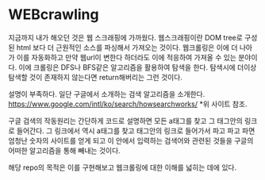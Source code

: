 # WEBcrawling

지금까지 내가 해오던 것은 웹 스크래핑에 가까웠다.
웹스크래핑이란 DOM tree로 구성된 html 보다 더 근원적인 소스를 파싱해서 가져오는 것이다.
웹크롤링은 이에 더 나아가 이를 자동화하고 만약 웹url이 변한다 하더라도 이에 적응하여 가져올 수 있는 분야이다.
이에 크롤링은 DFS나 BFS같은 알고리즘을 활용하여 탐색을 한다. 탐색시에 더이상 탐색할 것이 존재하지 않는다면 return해버리는 그런 것이다.

설명이 부족하다. 일단 구글에서 소개하는 검색 알고리즘을 소개한다.
https://www.google.com/intl/ko/search/howsearchworks/
*위 사이트 참조.

구글 검색의 작동원리는 간단하게 코드로 설명하면 모든 a태그를 찾고 그 태그안의 링크로 들어간다.
그 링크에서 역시 a태그를 찾고 태그안의 링크로 들어가서 파고 파고 파면
 엄청난 숫자의 사이트를 얻게 되고 이 안에서 입력하는 검색어와 관련된 것들을 구글의 어떠한 알고리즘을 통해 빼내는 것이다.
 
 해당 repo의 목적은 이를 구현해보고 웹크롤링에 대한 이해를 넓히는 데에 있다.
